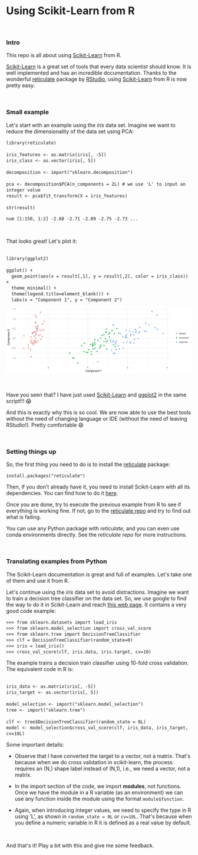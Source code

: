 # Using Scikit-Learn from R

<br>

### Intro

This repo is all about using [Scikit-Learn](http://scikit-learn.org/stable/index.html) from R.

[Scikit-Learn](http://scikit-learn.org/stable/index.html) is a great set of tools that every data scientist should know. It is well implemented and has an incredible documentation. Thanks to the wonderful [reticulate](https://github.com/rstudio/reticulate) package by [RStudio](https://www.rstudio.com/), using [Scikit-Learn](http://scikit-learn.org/stable/index.html) from R is now pretty easy.

<br>

### Small example

Let's start with an example using the *iris* data set. Imagine we want to reduce the dimensionality of the data set using PCA:

```
library(reticulate)

iris_features <- as.matrix(iris[, -5])
iris_class <- as.vector(iris[, 5])

decomposition <- import("sklearn.decomposition")

pca <- decomposition$PCA(n_components = 2L) # we use 'L' to input an integer value
result <- pca$fit_transform(X = iris_features)

str(result)

```

```
num [1:150, 1:2] -2.68 -2.71 -2.89 -2.75 -2.73 ...
```

<br>

That looks great! Let's plot it:

```

library(ggplot2)

ggplot() + 
  geom_point(aes(x = result[,1], y = result[,2], color = iris_class)) +
  theme_minimal() +
  theme(legend.title=element_blank()) +
  labs(x = "Component 1", y = "Component 2")

```

![](images/pca_example1.jpeg)

<br>

Have you seen that? I have just used [Scikit-Learn](http://scikit-learn.org/stable/index.html) and [ggplot2](http://ggplot2.org/) in the same script!!! :scream:

And this is exactly why this is so cool. We are now able to use the best tools without the need of changing language or IDE (without the need of leaving RStudio!). Pretty comfortable :smile:

<br>

### Setting things up

So, the first thing you need to do is to install the [reticulate](https://github.com/rstudio/reticulate) package:

```
install.packages("reticulate")
```

Then, if you don't already have it, you need to install Scikit-Learn with all its dependencies. You can find how to do it [here](http://scikit-learn.org/stable/install.html).

Once you are done, try to execute the previous example from R to see if everything is working fine. If not, go to the [reticulate repo](https://github.com/rstudio/reticulate) and try to find out what is failing.

You can use any Python package with *reticulate*, and you can even use conda environments directly. See the *reticulate repo* for more instructions.

<br>

### Translating examples from Python

The Scikit-Learn documentation is great and full of examples. Let's take one of them and use it from R.

Let's continue using the *iris* data set to avoid distractions. Imagine we want to train a decision tree classifier on the data set. So, we use google to find the way to do it in Scikit-Learn and reach [this web page](http://scikit-learn.org/stable/modules/generated/sklearn.tree.DecisionTreeClassifier.html). It contains a very good code example:

```
>>> from sklearn.datasets import load_iris
>>> from sklearn.model_selection import cross_val_score
>>> from sklearn.tree import DecisionTreeClassifier
>>> clf = DecisionTreeClassifier(random_state=0)
>>> iris = load_iris()
>>> cross_val_score(clf, iris.data, iris.target, cv=10)

```

The example trains a decision train classifier using 10-fold cross validation. The equivalent code in R is:

```

iris_data <- as.matrix(iris[, -5])
iris_target <- as.vector(iris[, 5])

model_selection <- import("sklearn.model_selection")
tree <- import("sklearn.tree")

clf <- tree$DecisionTreeClassifier(random_state = 0L)
model <- model_selection$cross_val_score(clf, iris_data, iris_target, cv=10L)

```

Some important details:

- Observe that I have converted the target to a vector, not a matrix. That's because when we do cross validation in scikit-learn, the process requires an (N,) shape label instead of (N,1), i.e., we need a vector, not a matrix.

- In the import section of the code, we import **modules**, not functions. Once we have the module in a R variable (as an environment) we can use any function inside the module using the format `module$function`.

- Again, when introducing integer values, we need to specify the type in R using 'L', as shown in `random_state = 0L` or `cv=10L`. That's because when you define a numeric variable in R it is defined as a real value by default. 

<br>

And that's it! Play a bit with this and give me some feedback.

